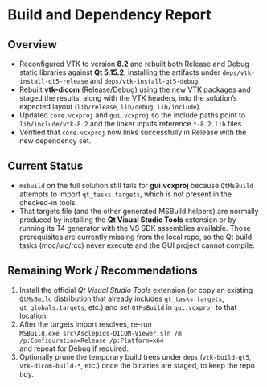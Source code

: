 # Build and Dependency Report

## Overview

- Reconfigured VTK to version **8.2** and rebuilt both Release and Debug static libraries against **Qt 5.15.2**, installing the artifacts under `deps/vtk-install-qt5-release` and `deps/vtk-install-qt5-debug`.
- Rebuilt **vtk-dicom** (Release/Debug) using the new VTK packages and staged the results, along with the VTK headers, into the solution’s expected layout (`lib/release`, `lib/debug`, `lib/include`).
- Updated `core.vcxproj` and `gui.vcxproj` so the include paths point to `lib/include/vtk-8.2` and the linker inputs reference `*-8.2.lib` files.
- Verified that `core.vcxproj` now links successfully in Release with the new dependency set.

## Current Status

- `msbuild` on the full solution still fails for **gui.vcxproj** because `QtMsBuild` attempts to import `qt_tasks.targets`, which is not present in the checked-in tools.  
- That targets file (and the other generated MSBuild helpers) are normally produced by installing the **Qt Visual Studio Tools** extension or by running its T4 generator with the VS SDK assemblies available. Those prerequisites are currently missing from the local repo, so the Qt build tasks (moc/uic/rcc) never execute and the GUI project cannot compile.

## Remaining Work / Recommendations

1. Install the official *Qt Visual Studio Tools* extension (or copy an existing `QtMsBuild` distribution that already includes `qt_tasks.targets`, `qt_globals.targets`, etc.) and set `QtMsBuild` in `gui.vcxproj` to that location.  
2. After the targets import resolves, re-run  
   `MSBuild.exe src\Asclepios-DICOM-Viewer.sln /m /p:Configuration=Release /p:Platform=x64`  
   and repeat for Debug if required.  
3. Optionally prune the temporary build trees under `deps` (`vtk-build-qt5`, `vtk-dicom-build-*`, etc.) once the binaries are staged, to keep the repo tidy.

